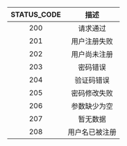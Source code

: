 | STATUS_CODE |      描述      |
| :---------: | :------------: |
|     200     |    请求通过    |
|     201     |  用户注册失败  |
|     202     |  用户尚未注册  |
|     203     |    密码错误    |
|     204     |   验证码错误   |
|     205     |  密码修改失败  |
|     206     |  参数缺少为空  |
|     207     |    暂无数据    |
|     208     | 用户名已被注册 |
